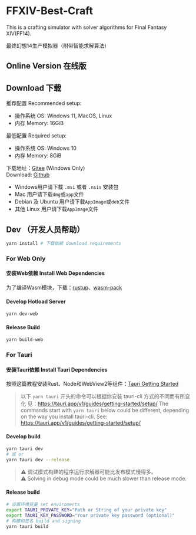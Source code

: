 # FFXIV-Best-Craft

This is a crafting simulator with solver algorithms for Final Fantasy XIV(FF14).

最终幻想14生产模拟器（附带智能求解算法）

## Online Version 在线版



## Download 下载

推荐配置 Recommended setup:

- 操作系统 OS: Windows 11, MacOS, Linux
- 内存 Memory: 16GiB

最低配置 Required setup:

- 操作系统 OS: Windows 10
- 内存 Memory: 8GiB

下载地址：[Gitee](https://gitee.com/Tnze/ffxiv-best-craft/releases) (Windows Only)  
Download: [Github](https://gitee.com/Tnze/ffxiv-best-craft/releases)

- Windows用户请下载 `.msi` 或者 `.nsis` 安装包
- Mac 用户请下载`dmg`或`app`文件
- Debian 及 Ubuntu 用户请下载`AppImage`或`deb`文件
- 其他 Linux 用户请下载`AppImage`文件

## Dev （开发人员帮助）

```bash
yarn install # 下载依赖 download requirements
```

### For Web Only

#### 安装Web依赖 Install Web Dependencies

为了编译Wasm模块，下载：[rustup](https://rustup.rs/)、[wasm-pack](https://rustwasm.github.io/wasm-pack/installer/)

#### Develop Hotload Server

```bash
yarn dev-web
```

#### Release Build

```bash
yarn build-web
```

### For Tauri

#### 安装Tauri依赖 Install Tauri Dependencies

按照这篇教程安装Rust、Node和WebView2等组件：[Tauri Getting Started](https://tauri.app/zh/v1/guides/getting-started/prerequisites/)

> 以下 `yarn tauri` 开头的命令可以根据你安装 tauri-cli 方式的不同而有所变化
> 见：<https://tauri.app/v1/guides/getting-started/setup/>
> The commands start with `yarn tauri` below could be different, depending on the way you install tauri-cli.
> See: <https://tauri.app/v1/guides/getting-started/setup/>

#### Develop build

```bash
yarn tauri dev
# 或 or
yarn tauri dev --release
```

> ⚠️ 调试模式构建的程序运行求解器可能比发布模式慢得多。  
> ⚠️ Solving in debug mode could be much slower than release mode.

#### Release build

```bash
# 设置环境变量 set enviroments
export TAURI_PRIVATE_KEY="Path or String of your private key"
export TAURI_KEY_PASSWORD="Your private key password (optional)"
# 构建和签名 build and signing
yarn tauri build
```

